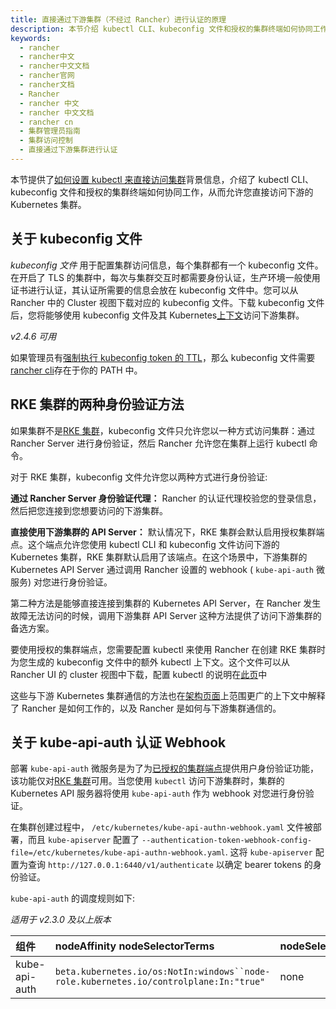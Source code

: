 ```yaml
---
title: 直接通过下游集群（不经过 Rancher）进行认证的原理
description: 本节介绍 kubectl CLI、kubeconfig 文件和授权的集群终端如何协同工作，从而允许您直接访问下游的 Kubernetes 集群，而无需通过 Rancher Server进行身份验证。它的目的是为如何设置 kubectl 来直接访问集群提供背景信息和上下文的指示。
keywords:
  - rancher
  - rancher中文
  - rancher中文文档
  - rancher官网
  - rancher文档
  - Rancher
  - rancher 中文
  - rancher 中文文档
  - rancher cn
  - 集群管理员指南
  - 集群访问控制
  - 直接通过下游集群进行认证
---
```


本节提供了[如何设置 kubectl 来直接访问集群](/docs/rancher2.5/cluster-admin/cluster-access/kubectl/)背景信息，介绍了 kubectl CLI、kubeconfig 文件和授权的集群终端如何协同工作，从而允许您直接访问下游的 Kubernetes 集群。

## 关于 kubeconfig 文件

_kubeconfig 文件_ 用于配置集群访问信息，每个集群都有一个 kubeconfig 文件。在开启了 TLS 的集群中，每次与集群交互时都需要身份认证，生产环境一般使用证书进行认证，其认证所需要的信息会放在 kubeconfig 文件中。您可以从 Rancher 中的 Cluster 视图下载对应的 kubeconfig 文件。下载 kubeconfig 文件后，您将能够使用 kubeconfig 文件及其 Kubernetes[上下文](https://kubernetes.io/docs/reference/kubectl/cheatsheet/#kubectl-context-and-configuration)访问下游集群。

_v2.4.6 可用_

如果管理员有[强制执行 kubeconfig token 的 TTL](/docs/rancher2.5/api/api-tokens/)，那么 kubeconfig 文件需要[rancher cli](/docs/rancher2.5/cli/)存在于你的 PATH 中。

## RKE 集群的两种身份验证方法

如果集群不是[RKE 集群](/docs/rancher2.5/cluster-provisioning/rke-clusters/)，kubeconfig 文件只允许您以一种方式访问集群：通过 Rancher Server 进行身份验证，然后 Rancher 允许您在集群上运行 kubectl 命令。

对于 RKE 集群，kubeconfig 文件允许您以两种方式进行身份验证:

**通过 Rancher Server 身份验证代理：** Rancher 的认证代理校验您的登录信息，然后把您连接到您想要访问的下游集群。

**直接使用下游集群的 API Server：** 默认情况下，RKE 集群会默认启用授权集群端点。这个端点允许您使用 kubectl CLI 和 kubeconfig 文件访问下游的 Kubernetes 集群，RKE 集群默认启用了该端点。在这个场景中，下游集群的 Kubernetes API Server 通过调用 Rancher 设置的 webhook ( `kube-api-auth` 微服务) 对您进行身份验证。

第二种方法是能够直接连接到集群的 Kubernetes API Server，在 Rancher 发生故障无法访问的时候，调用下游集群 API Server 这种方法提供了访问下游集群的备选方案。

要使用授权的集群端点，您需要配置 kubectl 来使用 Rancher 在创建 RKE 集群时为您生成的 kubeconfig 文件中的额外 kubectl 上下文。这个文件可以从 Rancher UI 的 cluster 视图中下载，配置 kubectl 的说明在[此页](/docs/rancher2.5/cluster-admin/cluster-access/kubectl/)中

这些与下游 Kubernetes 集群通信的方法也在[架构页面](/docs/rancher2.5/overview/architecture/)上范围更广的上下文中解释了 Rancher 是如何工作的，以及 Rancher 是如何与下游集群通信的。

## 关于 kube-api-auth 认证 Webhook

部署 `kube-api-auth` 微服务是为了为[已授权的集群端点](/docs/rancher2.5/overview/architecture/)提供用户身份验证功能，该功能仅对[RKE 集群](/docs/rancher2.5/cluster-provisioning/rke-clusters/)可用。当您使用 `kubectl` 访问下游集群时，集群的 Kubernetes API 服务器将使用 `kube-api-auth` 作为 webhook 对您进行身份验证。

在集群创建过程中， `/etc/kubernetes/kube-api-authn-webhook.yaml` 文件被部署，而且 `kube-apiserver` 配置了 `--authentication-token-webhook-config-file=/etc/kubernetes/kube-api-authn-webhook.yaml`. 这将 `kube-apiserver` 配置为查询 `http://127.0.0.1:6440/v1/authenticate` 以确定 bearer tokens 的身份验证。

`kube-api-auth` 的调度规则如下:

_适用于 v2.3.0 及以上版本_

| 组件          | nodeAffinity nodeSelectorTerms                                                          | nodeSelector | Tolerations       |
| :------------ | :-------------------------------------------------------------------------------------- | :----------- | :---------------- |
| kube-api-auth | ` beta.kubernetes.io/os:NotIn:windows``node-role.kubernetes.io/controlplane:In:"true" ` | none         | `operator:Exists` |
